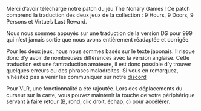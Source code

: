 Merci d’avoir téléchargé notre patch du jeu The Nonary Games ! Ce patch comprend la traduction des deux jeux de la collection : 9 Hours, 9 Doors, 9 Persons et Virtue’s Last Reward.


Nous nous sommes appuyés sur une traduction de la version DS pour 999 qui n’est jamais sortie que nous avons entièrement réadaptée et corrigée.


Pour les deux jeux, nous nous sommes basés sur le texte japonais. Il risque donc d’y avoir de nombreuses différences avec la version anglaise.
Cette traduction est une fantraduction amateure, il est donc possible d’y trouver quelques erreurs ou des phrases maladroites.
Si vous en remarquez, n’hésitez pas à venir les communiquer sur notre [discord](https://discord.gg/FdyDJPSa6r)


Pour VLR, une fonctionnalité a été rajoutée. Lors des déplacements du curseur sur la carte, vous pouvez maintenir la touche de votre périphérique servant à faire retour (B, rond, clic droit, échap, c) pour accélérer.